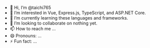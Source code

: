 - 👋 Hi, I’m @taichi765
- 👀 I’m interested in Vue, Express.js, TypeScript, and ASP.NET Core.
- 🌱 I’m currently learning these languages and frameworks.
- 💞️ I’m looking to collaborate on nothing yet.
- 📫 How to reach me ...
- 😄 Pronouns: ...
- ⚡ Fun fact: ...

<!---
taichi765/taichi765 is a ✨ special ✨ repository because its `README.md` (this file) appears on your GitHub profile.
You can click the Preview link to take a look at your changes.
--->
